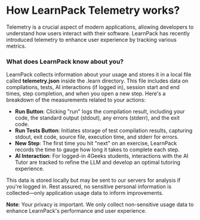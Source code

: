 # How **LearnPack Telemetry** works?

Telemetry is a crucial aspect of modern applications, allowing developers to understand how users interact with their software. LearnPack has recently introduced telemetry to enhance user experience by tracking various metrics.

### What does LearnPack know about you?
LearnPack collects information about your usage and stores it in a local file called **telemetry.json** inside the .learn directory. This file includes data on compilations, tests, AI interactions (if logged in), session start and end times, step completion, and when you open a new step. Here's a breakdown of the measurements related to your actions:

- **Run Button**: Clicking "run" logs the compilation result, including your code, the standard output (stdout), any errors (stderr), and the exit code.
- **Run Tests Button**: Initiates storage of test compilation results, capturing stdout, exit code, source file, execution time, and stderr for errors.
- **New Step**: The first time you hit "next" on an exercise, LearnPack records the time to gauge how long it takes to complete each step.
- **AI Interaction**: For logged-in 4Geeks students, interactions with the AI Tutor are tracked to refine the LLM and develop an optimal tutoring experience.

This data is stored locally but may be sent to our servers for analysis if you're logged in. Rest assured, no sensitive personal information is collected—only application usage data to inform improvements.

**Note**: Your privacy is important. We only collect non-sensitive usage data to enhance LearnPack's performance and user experience.
